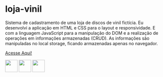 # loja-vinil
<p>Sistema de cadastramento de uma loja de discos de vinil fictícia. Eu desenvolvi a aplicação em HTML e CSS para o layout e responsividade. E com a linguagem JavaScript para a manipulação do DOM e a realização de operações em informações armazenadas (CRUD). As informações são manipuladas no local storage, ficando armazenadas apenas no navegador.</p>
<p><a href="https://loja-vinil-guilhermenascdecarv.vercel.app/">Acesse Aqui!</a></p>
<div>
 	<img align="center" heigth="30" width="40" src="https://cdn.jsdelivr.net/gh/devicons/devicon/icons/javascript/javascript-original.svg"/>
  <img align="center" heigth="30" width="40" src="https://cdn.jsdelivr.net/gh/devicons/devicon/icons/css3/css3-original.svg"/>
	<img align="center" heigth="30" width="40" src="https://cdn.jsdelivr.net/gh/devicons/devicon/icons/html5/html5-original.svg"/>
 </div>
<!-- <img align="center" heigth="30" width="40" src="https://cdn.jsdelivr.net/gh/devicons/devicon/icons/nodejs/nodejs-original.svg"/> -->
